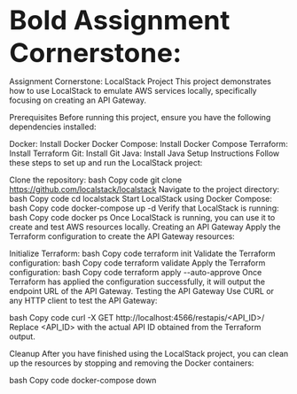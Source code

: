 <span style="font-size:48px;"><b>Bold Assignment Cornerstone:</b></span>

Assignment Cornerstone:
LocalStack Project
This project demonstrates how to use LocalStack to emulate AWS services locally, specifically focusing on creating an API Gateway.

Prerequisites
Before running this project, ensure you have the following dependencies installed:

Docker: Install Docker
Docker Compose: Install Docker Compose
Terraform: Install Terraform
Git: Install Git
Java: Install Java
Setup Instructions
Follow these steps to set up and run the LocalStack project:

Clone the repository:
bash
Copy code
git clone https://github.com/localstack/localstack
Navigate to the project directory:
bash
Copy code
cd localstack
Start LocalStack using Docker Compose:
bash
Copy code
docker-compose up -d
Verify that LocalStack is running:
bash
Copy code
docker ps
Once LocalStack is running, you can use it to create and test AWS resources locally.
Creating an API Gateway
Apply the Terraform configuration to create the API Gateway resources:

Initialize Terraform:
bash
Copy code
terraform init
Validate the Terraform configuration:
bash
Copy code
terraform validate
Apply the Terraform configuration:
bash
Copy code
terraform apply --auto-approve
Once Terraform has applied the configuration successfully, it will output the endpoint URL of the API Gateway.
Testing the API Gateway
Use CURL or any HTTP client to test the API Gateway:

bash
Copy code
curl -X GET http://localhost:4566/restapis/<API_ID>/
Replace <API_ID> with the actual API ID obtained from the Terraform output.

Cleanup
After you have finished using the LocalStack project, you can clean up the resources by stopping and removing the Docker containers:

bash
Copy code
docker-compose down
